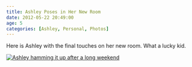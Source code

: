 ```yaml
---
title: Ashley Poses in Her New Room
date: 2012-05-22 20:49:00
age: 5
categories: [Ashley, Personal, Photos]
---
```

Here is Ashley with the final touches on her new room. What a lucky kid.

[<img src="https://lh3.googleusercontent.com/ZKiaw5PBr769_tuboYFVTwJ7LkAskbPjcs0jmt88_RD3fMA34Qiqvx0Bm4LgfsCPLOwDyrD_MdCHNrAWUe4QSi6MXHMWTkDa5N8SH38hWYqfbSoCn55cuppbsDewxzJDl7Ubc3gLazbzwqnJ84yokH_OiefAPgN-zO3-YW4XgQVEONF3H82I0NVSxFKpLhU5lsQ4iPFan9JRqpp3_QjREkIUM6-NrsyQ2u34FNmbpGghHDCzWVEO-13DMWoHk9O-KC7AEmoFZMVrRfcNVXjk41jg6Pxwem_NGBCbY-o7AEwC041Dc74-MLuF8686dRS5BflScl5XPEEkm9zC17pNyg5rpNiwgHJu3wxAgEAG8k3Flqks6Jy6ZPfyGSWBE64YekqxzZEDlbupDUtJ-VZ-f2aIVWuf4WsZaVf3jCA7XWPi0dAT0z1vOzt6CE4MXCycX145EftegS5ZgW467Js0siQt8AKL7HJsHYwsDABYQmZprTSmhtk3-Hv_jGLP4uZfZrWg3GFujd8Gs1nJelRbA9icg2sSAJhQw2lVvI_saDF_L-7F_Kb-JgZxt_16KY7yvEq3NxWgun2AAxtVGBXPJYX-Z0e-N8VyFnDRJepYtH-ILBNZ2nOE_iPIVYVrTsikWpnl7lHR7obPeDUhlKBKLfwZqw=w1698-h1273-no" alt="Ashley hamming it up after a long weekend" class="wyseguys-album"/>](https://photos.google.com/album/AF1QipOsokD7VVJrEtOqz3WD6PdyU8kHCqqLGD7Eqccl?key=CKGu-4vGgP7oHA)
